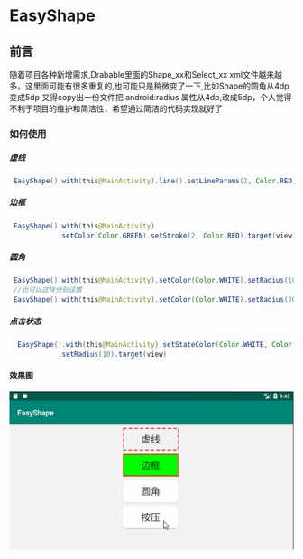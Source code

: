 # EasyShape
## 前言
随着项目各种新增需求,Drabable里面的Shape_xx和Select_xx xml文件越来越多。这里面可能有很多重复的,也可能只是稍微变了一下,比如Shape的圆角从4dp变成5dp
又得copy出一份文件把 android:radius 属性从4dp,改成5dp，个人觉得不利于项目的维护和简洁性，希望通过简洁的代码实现就好了

### 如何使用

##### 虚线
```java
 EasyShape().with(this@MainActivity).line().setLineParams(2, Color.RED, 10, 5).target(view)
```
##### 边框
```java
 EasyShape().with(this@MainActivity)
            .setColor(Color.GREEN).setStroke(2, Color.RED).target(view)
```
##### 圆角
```java
 EasyShape().with(this@MainActivity).setColor(Color.WHITE).setRadius(10).target(view)
 //也可以这样分别设置
 EasyShape().with(this@MainActivity).setColor(Color.WHITE).setRadius(20,10,0,0).target(view)
```
##### 点击状态
```java
  EasyShape().with(this@MainActivity).setStateColor(Color.WHITE, Color.GRAY)
            .setRadius(10).target(view)
```

#### 效果图

![image](https://github.com/ght199266/EasyShape/blob/master/app/src/picture/shape.gif)
